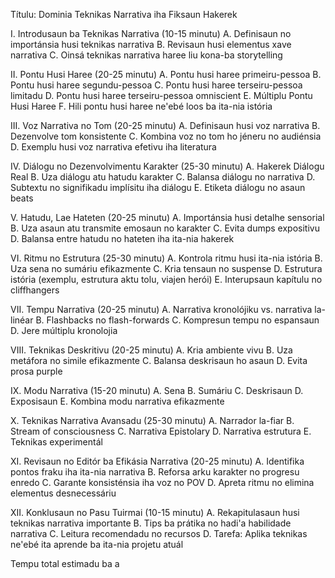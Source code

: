 Títulu: Dominia Teknikas Narrativa iha Fiksaun Hakerek

I. Introdusaun ba Teknikas Narrativa (10-15 minutu)
   A. Definisaun no importánsia husi teknikas narrativa
   B. Revisaun husi elementus xave narrativa
   C. Oinsá teknikas narrativa haree liu kona-ba storytelling

II. Pontu Husi Haree (20-25 minutu)
    A. Pontu husi haree primeiru-pessoa
    B. Pontu husi haree segundu-pessoa
    C. Pontu husi haree terseiru-pessoa limitadu
    D. Pontu husi haree terseiru-pessoa omniscient
    E. Múltiplu Pontu Husi Haree
    F. Hili pontu husi haree ne'ebé loos ba ita-nia istória

III. Voz Narrativa no Tom (20-25 minutu)
     A. Definisaun husi voz narrativa
     B. Dezenvolve tom konsistente
     C. Kombina voz no tom ho jéneru no audiénsia
     D. Exemplu husi voz narrativa efetivu iha literatura

IV. Diálogu no Dezenvolvimentu Karakter (25-30 minutu)
    A. Hakerek Diálogu Real
    B. Uza diálogu atu hatudu karakter
    C. Balansa diálogu no narrativa
    D. Subtextu no signifikadu implísitu iha diálogu
    E. Etiketa diálogu no asaun beats

V. Hatudu, Lae Hateten (20-25 minutu)
   A. Importánsia husi detalhe sensorial
   B. Uza asaun atu transmite emosaun no karakter
   C. Evita dumps expositivu
   D. Balansa entre hatudu no hateten iha ita-nia hakerek

VI. Ritmu no Estrutura (25-30 minutu)
    A. Kontrola ritmu husi ita-nia istória
    B. Uza sena no sumáriu efikazmente
    C. Kria tensaun no suspense
    D. Estrutura istória (exemplu, estrutura aktu tolu, viajen herói)
    E. Interupsaun kapítulu no cliffhangers

VII. Tempu Narrativa (20-25 minutu)
     A. Narrativa kronolójiku vs. narrativa la-linéar
     B. Flashbacks no flash-forwards
     C. Kompresun tempu no espansaun
     D. Jere múltiplu kronolojia

VIII. Teknikas Deskritivu (20-25 minutu)
      A. Kria ambiente vivu
      B. Uza metáfora no simile efikazmente
      C. Balansa deskrisaun ho asaun
      D. Evita prosa purple

IX. Modu Narrativa (15-20 minutu)
    A. Sena
    B. Sumáriu
    C. Deskrisaun
    D. Exposisaun
    E. Kombina modu narrativa efikazmente

X. Teknikas Narrativa Avansadu (25-30 minutu)
   A. Narrador la-fiar
   B. Stream of consciousness
   C. Narrativa Epistolary
   D. Narrativa estrutura
   E. Teknikas experimentál

XI. Revisaun no Editór ba Efikásia Narrativa (20-25 minutu)
    A. Identifika pontos fraku iha ita-nia narrativa
    B. Reforsa arku karakter no progresu enredo
    C. Garante konsisténsia iha voz no POV
    D. Apreta ritmu no elimina elementus desnecessáriu

XII. Konklusaun no Pasu Tuirmai (10-15 minutu)
     A. Rekapitulasaun husi teknikas narrativa importante
     B. Tips ba prátika no hadi'a habilidade narrativa
     C. Leitura recomendadu no recursos
     D. Tarefa: Aplika teknikas ne'ebé ita aprende ba ita-nia projetu atuál

Tempu total estimadu ba a